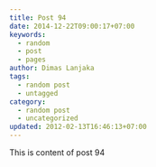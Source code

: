 ```yaml
---
title: Post 94
date: 2014-12-22T09:00:17+07:00
keywords:
  - random
  - post
  - pages
author: Dimas Lanjaka
tags:
  - random post
  - untagged
category:
  - random post
  - uncategorized
updated: 2012-02-13T16:46:13+07:00
---
```

This is content of post 94
